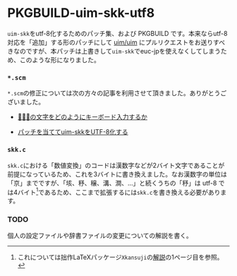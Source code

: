 # PKGBUILD-uim-skk-utf8

`uim-skk`をutf-8化するためのパッチ集、および PKGBUILD です。本来ならutf-8対応を「追加」する形のパッチにして [uim/uim](https://github.com/uim/uim) にプルリクエストをお送りすべきなのですが、本パッチは上書きして`uim-skk`でeuc-jpを使えなくしてしまうため、このような形になりました。

### `*.scm`

`*.scm`の修正については次の方々の記事を利用させて頂きました。ありがとうございました。

* [「𠁣」の文字をどのようにキーボード入力するか](https://harakire.tripod.com/junkies/non-bmp-keyb.html)

* [パッチを当ててuim-skkをUTF-8化する](https://keens.github.io/blog/2019/10/20/patchiwoateteuim_skkwoutf_8kasuru/)

### `skk.c`

`skk.c`における「数値変換」のコードは漢数字などが2バイト文字であることが前提になっているため、これを3バイトに書き換えました。なお漢数字の単位は「京」までですが、「垓、𥝱、穣、溝、澗、…」と続くうちの「𥝱」は utf-8 では4バイト[^1]であるため、ここまで拡張するには`skk.c`を書き換える必要があります。

### TODO

個人の設定ファイルや辞書ファイルの変更についての解説を書く。


[^1]: これについては拙作LaTeXパッケージ`Xkansuji`の[解説](https://github.com/tattsan/xkansuji/blob/master/jousu.pdf)の1ページ目を参照。
